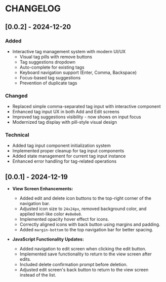 # CHANGELOG

## [0.0.2] - 2024-12-20

### Added
- Interactive tag management system with modern UI/UX
  - Visual tag pills with remove buttons
  - Tag suggestions dropdown
  - Auto-complete for existing tags
  - Keyboard navigation support (Enter, Comma, Backspace)
  - Focus-based tag suggestions
  - Prevention of duplicate tags

### Changed
- Replaced simple comma-separated tag input with interactive component
- Enhanced tag input UX in both Add and Edit screens
- Improved tag suggestions visibility - now shows on input focus
- Modernized tag display with pill-style visual design

### Technical
- Added tag input component initialization system
- Implemented proper cleanup for tag input components
- Added state management for current tag input instance
- Enhanced error handling for tag-related operations


## [0.0.1] - 2024-12-19

- **View Screen Enhancements:**
  - Added edit and delete icon buttons to the top-right corner of the navigation bar.
  - Adjusted icon size to `24x24px`, removed background color, and applied text-like color `#e0e0e0`.
  - Implemented opacity hover effect for icons.
  - Correctly aligned icons with back button using margins and padding.
  - Added `margin-bottom` to the top navigation bar for better spacing.

- **JavaScript Functionality Updates:**
  - Added navigation to edit screen when clicking the edit button.
  - Implemented save functionality to return to the view screen after edits.
  - Included delete confirmation prompt before deletion.
  - Adjusted edit screen's back button to return to the view screen instead of the list.



